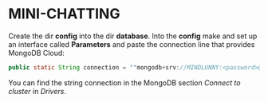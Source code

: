 # MINI-CHATTING

Create the dir **config** into the dir **database**. Into the **config** make and set up an interface called **Parameters** and paste the connection line that provides MongoDB Cloud:
```JAVA
public static String connection = ""mongodb+srv://MINDLUNNY:<password>@cluster0.cvb3g0s.mongodb.net/?retryWrites=true&w=majority";"
```
You can find the string connection in the MongoDB section *Connect to cluster* in *Drivers*.
